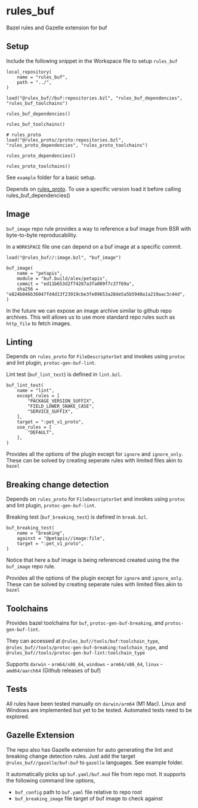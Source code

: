 # rules_buf

Bazel rules and Gazelle extension for buf

## Setup 

Include the following snippet in the Workspace file to setup `rules_buf`
```starlark
local_repository(
    name = "rules_buf",
    path = "../",
)

load("@rules_buf//buf:repositories.bzl", "rules_buf_dependencies", "rules_buf_toolchains")

rules_buf_dependencies()

rules_buf_toolchains()

# rules_proto
load("@rules_proto//proto:repositories.bzl", "rules_proto_dependencies", "rules_proto_toolchains")

rules_proto_dependencies()

rules_proto_toolchains()
```

See `example` folder for a basic setup.

Depends on [rules_proto](https://github.com/bazelbuild/rules_proto). To use a specific version load it before calling rules_buf_dependencies()

## Image

`buf_image` repo rule provides a way to reference a buf image from BSR with byte-to-byte reproducability.

In a `WORKSPACE` file one can depend on a buf image at a specific commit.
```starlark
load("@rules_buf//:image.bzl", "buf_image")

buf_image(
    name = "petapis",
    module = "buf.build/alex/petapis",
    commit = "ed11b653d2f74267a3fa009f7c37f69a",
    sha256 = "e824b046b36047fd4d13f23919cbe3fe09653a28de5a5b5940a1a219aac3c44d",
)
```

In the future we can expose an image archive similar to github repo archives. This will allows us to use more standard repo rules such as `http_file` to fetch images.

## Linting

Depends on `rules_proto` for `FileDescriptorSet` and invokes using `protoc` and lint plugin, `protoc-gen-buf-lint`.

Lint test (`buf_lint_test`) is defined in `lint.bzl`. 

```starlark
buf_lint_test(
    name = "lint",
    except_rules = [
        "PACKAGE_VERSION_SUFFIX",
        "FIELD_LOWER_SNAKE_CASE",
        "SERVICE_SUFFIX",
    ],
    target = ":pet_v1_proto",
    use_rules = [
        "DEFAULT",
    ],
)
```

Provides all the options of the plugin except for `ignore` and `ignore_only`. These can be solved by creating seperate rules with limited files akin to `bazel`

## Breaking change detection

Depends on `rules_proto` for `FileDescriptorSet` and invokes using `protoc` and lint plugin, `protoc-gen-buf-lint`.

Breaking test (`buf_breaking_test`) is defined in `break.bzl`. 

```starlark
buf_breaking_test(
    name = "breaking",
    against = "@petapis//image:file",
    target = ":pet_v1_proto",
)
```

Notice that here a buf image is being referenced created using the the `buf_image` repo rule.

Provides all the options of the plugin except for `ignore` and `ignore_only`. These can be solved by creating seperate rules with limited files akin to `bazel`

## Toolchains

Provides bazel toolchains for `buf`, `protoc-gen-buf-breaking`, and `protoc-gen-buf-lint`. 

They can accessed at `@rules_buf//tools/buf:toolchain_type`, `@rules_buf//tools/protoc-gen-buf-breaking:toolchain_type`, and `@rules_buf//tools/protoc-gen-buf-lint:toolchain_type`

Supports `darwin` - `arm64/x86_64`, `windows` - `arm64/x86_64`, `linux` - `amd64/aarch64` (Github releases of buf)

## Tests

All rules have been tested manually on `darwin/arm64` (M1 Mac). Linux and Windows are implemented but yet to be tested. Automated tests need to be explored.


## Gazelle Extension

The repo also has Gazelle extension for auto generating the lint and breaking change detection rules. Just add the target `@rules_buf//gazelle/buf:buf` to `gazelle` languages. See example folder.

It automatically picks up `buf.yaml/buf.mod` file from repo root. It supports the following command line options,

* `buf_config` path to `buf.yaml` file relative to repo root
* `buf_breaking_image` file target of buf image to check against

